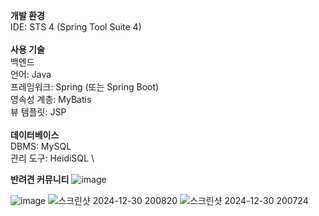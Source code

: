 **개발 환경**\
IDE: STS 4 (Spring Tool Suite 4) \
\
**사용 기술**\
백엔드 \
언어: Java \
프레임워크: Spring (또는 Spring Boot)\
영속성 계층: MyBatis \
뷰 템플릿: JSP \
\
**데이터베이스** \
DBMS: MySQL \
관리 도구: HeidiSQL \

**반려견 커뮤니티**
![image](https://github.com/user-attachments/assets/38f3062c-f18e-4d3c-8964-43a9dd0c8080)


![image](https://github.com/user-attachments/assets/64bb61c1-86e6-4b2f-a974-7cc704656d83)
![스크린샷 2024-12-30 200820](https://github.com/user-attachments/assets/283f9640-15f9-428e-b2d7-e997c02b0d75)
![스크린샷 2024-12-30 200724](https://github.com/user-attachments/assets/0234187a-c01b-4b96-aaf6-b69c86cb4e5f)
